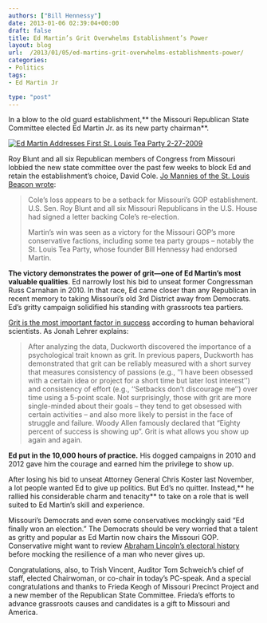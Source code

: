 ```yaml
---
authors: ["Bill Hennessy"]
date: 2013-01-06 02:39:04+00:00
draft: false
title: Ed Martin’s Grit Overwhelms Establishment’s Power
layout: blog
url:  /2013/01/05/ed-martins-grit-overwhelms-establishments-power/
categories:
- Politics
tags:
- Ed Martin Jr

type: "post"
---
```


In a blow to the old guard establishment,** the Missouri Republican State Committee elected Ed Martin Jr. as its new party chairman**. 

[![Ed Martin Addresses First St. Louis Tea Party 2-27-2009](https://ludicrite.files.wordpress.com/2013/01/edmartin2-27_thumb.jpg)
](https://ludicrite.files.wordpress.com/2013/01/edmartin2-27.jpg)

Roy Blunt and all six Republican members of Congress from Missouri lobbied the new state committee over the past few weeks to block Ed and retain the establishment’s choice, David Cole. [Jo Mannies of the St. Louis Beacon wrote](https://www.stlbeacon.org/#!/content/28741/martin_mogop_chairman_010513?coverpage=2479):

> Cole’s loss appears to be a setback for Missouri’s GOP establishment. U.S. Sen. Roy Blunt and all six Missouri Republicans in the U.S. House had signed a letter backing Cole’s re-election.  
> 
> Martin’s win was seen as a victory for the Missouri GOP’s more conservative factions, including some tea party groups – notably the St. Louis Tea Party, whose founder Bill Hennessy had endorsed Martin.
> 
> 

**The victory demonstrates the power of grit—one of Ed Martin’s most valuable qualities**. Ed narrowly lost his bid to unseat former Congressman Russ Carnahan in 2010. In that race, Ed came closer than any Republican in recent memory to taking Missouri’s old 3rd District away from Democrats. Ed’s gritty campaign solidified his standing with grassroots tea partiers. 

[Grit is the most important factor in success](https://www.wired.com/wiredscience/2011/03/what-is-success-true-grit/) according to human behavioral scientists. As Jonah Lehrer explains:

> After analyzing the data, Duckworth discovered the importance of a psychological trait known as grit. In previous papers, Duckworth has demonstrated that grit can be reliably measured with a short survey that measures consistency of passions (e.g., ‘‘I have been obsessed with a certain idea or project for a short time but later lost interest’’) and consistency of effort (e.g., ‘‘Setbacks don’t discourage me’’) over time using a 5-point scale. Not surprisingly, those with grit are more single-minded about their goals – they tend to get obsessed with certain activities – and also more likely to persist in the face of struggle and failure. Woody Allen famously declared that “Eighty percent of success is showing up”. Grit is what allows you show up again and again.
> 
> 

**Ed put in the 10,000 hours of practice.** His dogged campaigns in 2010 and 2012 gave him the courage and earned him the privilege to show up. 

After losing his bid to unseat Attorney General Chris Koster last November, a lot people wanted Ed to give up politics. But Ed’s no quitter. Instead,** he rallied his considerable charm and tenacity** to take on a role that is well suited to Ed Martin’s skill and experience. 

Missouri’s Democrats and even some conservatives mockingly said “Ed finally won an election.” The Democrats should be very worried that a talent as gritty and popular as Ed Martin now chairs the Missouri GOP. Conservative might want to review [Abraham Lincoln’s electoral history](https://www.wealthforteens.com/teen-personal-growth/abraham-lincoln-didnt-quit/) before mocking the resilience of a man who never gives up. 

Congratulations, also, to Trish Vincent, Auditor Tom Schweich’s chief of staff, elected Chairwoman, or co-chair in today’s PC-speak. And a special congratulations and thanks to Frieda Keogh of Missouri Precinct Project and a new member of the Republican State Committee. Frieda’s efforts to advance grassroots causes and candidates is a gift to Missouri and America. 
